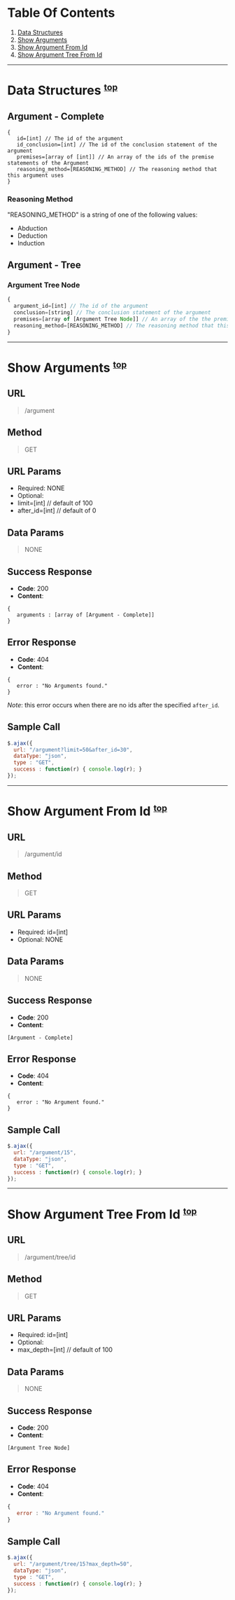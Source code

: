 # <a name="TOC">Table Of Contents</a>
1. [Data Structures](#data-structures)
2. [Show Arguments](#show-arguments)
3. [Show Argument From Id](#show-argument-from-id)
4. [Show Argument Tree From Id](#show-argument-tree-from-id)

***
# <a name="data-structures">Data Structures</a> <sup><small>[top](#TOC)</small></sup>

## Argument - Complete
```
{
   id=[int] // The id of the argument
   id_conclusion=[int] // The id of the conclusion statement of the argument
   premises=[array of [int]] // An array of the ids of the premise statements of the Argument
   reasoning_method=[REASONING_METHOD] // The reasoning method that this argument uses
}
```
### Reasoning Method

"REASONING_METHOD" is a string of one of the following values:

* Abduction
* Deduction
* Induction

## Argument - Tree

### <a name="argument-tree-node">Argument Tree Node</a>
```javascript
{
  argument_id=[int] // The id of the argument
  conclusion=[string] // The conclusion statement of the argument
  premises=[array of [Argument Tree Node]] // An array of the the premises of the Argument
  reasoning_method=[REASONING_METHOD] // The reasoning method that this argument uses
}
```


***
# <a name="show-arguments">Show Arguments</a> <sup><small>[top](#TOC)</small></sup>

## URL

> /argument

## Method
> GET

## URL Params
* Required: NONE
* Optional:
 * limit=[int] // default of 100
 * after_id=[int] // default of 0

## Data Params
> NONE

## Success Response

* **Code**: 200
* **Content**: 

``` 
{
   arguments : [array of [Argument - Complete]]
}
```

## Error Response

* **Code**: 404
* **Content**: 

``` 
{
   error : "No Arguments found."
}
```
*_Note_*: this error occurs when there are no ids after the specified ```after_id```.

## Sample Call
```javascript
$.ajax({
  url: "/argument?limit=50&after_id=30", 
  dataType: "json", 
  type : "GET", 
  success : function(r) { console.log(r); }
});
```


***
# <a name="show-argument-from-id">Show Argument From Id</a> <sup><small>[top](#TOC)</small></sup>

## URL

> /argument/id

## Method
> GET

## URL Params
* Required: id=[int]
* Optional: NONE

## Data Params
> NONE

## Success Response

* **Code**: 200
* **Content**: 

``` 
[Argument - Complete]
```

## Error Response

* **Code**: 404
* **Content**: 

``` 
{
   error : "No Argument found."
}
```

## Sample Call
```javascript
$.ajax({
  url: "/argument/15", 
  dataType: "json", 
  type : "GET", 
  success : function(r) { console.log(r); }
});
```









***
# <a name="show-argument-tree-from-id">Show Argument Tree From Id</a> <sup><small>[top](#TOC)</small></sup>

## URL

> /argument/tree/id

## Method
> GET

## URL Params
* Required: id=[int]
* Optional:
 * max_depth=[int] // default of 100

## Data Params
> NONE

## Success Response

* **Code**: 200
* **Content**: 

``` 
[Argument Tree Node]
```

## Error Response

* **Code**: 404
* **Content**: 

```javascript
{
   error : "No Argument found."
}
```

## Sample Call
```javascript
$.ajax({
  url: "/argument/tree/15?max_depth=50", 
  dataType: "json", 
  type : "GET", 
  success : function(r) { console.log(r); }
});
```
